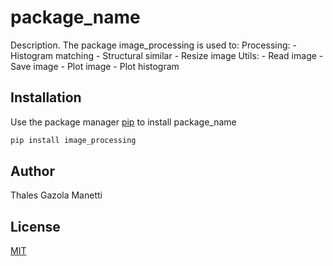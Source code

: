 # package_name

Description. 
The package image_processing is used to:
	Processing:
		- Histogram matching
		- Structural similar
		- Resize image
	Utils:
		- Read image
		- Save image
		- Plot image
		- Plot histogram

## Installation

Use the package manager [pip](https://pip.pypa.io/en/stable/) to install package_name

```bash
pip install image_processing
```



## Author
Thales Gazola Manetti

## License
[MIT](https://choosealicense.com/licenses/mit/)
